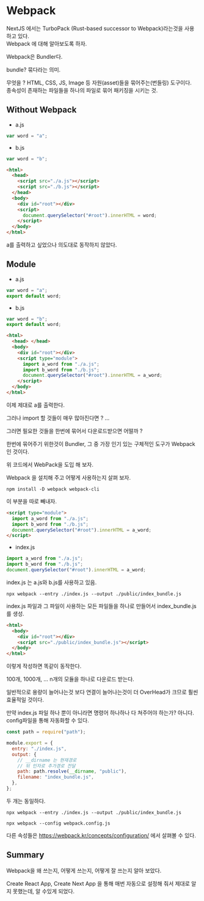 # Webpack

NextJS 에서는 TurboPack (Rust-based successor to Webpack)라는것을 사용하고 있다.  
Webpack 에 대해 알아보도록 하자.

Webpack은 Bundler다.

bundle? 묶다라는 의미.

무엇을 ? HTML, CSS, JS, Image 등 자원(asset)들을 묶어주는(번들링) 도구이다.  
종속성이 존재하는 파일들을 하나의 파일로 묶어 패키징을 시키는 것.

## Without Webpack

- a.js

```javascript
var word = "a";
```

- b.js

```javascript
var word = "b";
```

```html
<html>
  <head>
    <script src="./a.js"></script>
    <script src="./b.js"></script>
  </head>
  <body>
    <div id="root"></div>
    <script>
      document.querySelector("#root").innerHTML = word;
    </script>
  </body>
</html>
```

a를 출력하고 싶었으나 의도대로 동작하지 않았다.

## Module

- a.js

```javascript
var word = "a";
export default word;
```

- b.js

```javascript
var word = "b";
export default word;
```

```html
<html>
  <head> </head>
  <body>
    <div id="root"></div>
    <script type="module">
      import a_word from "./a.js";
      import b_word from "./b.js";
      document.querySelector("#root").innerHTML = a_word;
    </script>
  </body>
</html>
```

이제 제대로 a를 출력한다.

그러나 import 할 것들이 매우 많아진다면 ? ...

그러면 필요한 것들을 한번에 묶어서 다운로드받으면 어떨까 ?

한번에 묶어주기 위한것이 Bundler, 그 중 가장 인기 있는 구체적인 도구가 Webpack인 것이다.

위 코드에서 WebPack을 도입 해 보자.

Webpack 을 설치해 주고 어떻게 사용하는지 살펴 보자.

```
npm install -D webpack webpack-cli
```

이 부분을 따로 빼내자.

```html
<script type="module">
  import a_word from "./a.js";
  import b_word from "./b.js";
  document.querySelector("#root").innerHTML = a_word;
</script>
```

- index.js

```javascript
import a_word from "./a.js";
import b_word from "./b.js";
document.querySelector("#root").innerHTML = a_word;
```

index.js 는 a.js와 b.js를 사용하고 있음.

```
npx webpack --entry ./index.js --output ./public/index_bundle.js
```

index.js 파일과 그 파일이 사용하는 모든 파일들을 하나로 만들어서 index_bundle.js를 생성.

```html
<html>
  <body>
    <div id="root"></div>
    <script src="./public/index_bundle.js"></script>
  </body>
</html>
```

이렇게 작성하면 똑같이 동작한다.

100개, 1000개, ... n개의 모듈을 하나로 다운로드 받는다.

일반적으로 용량이 늘어나는것 보다 연결이 늘어나는것이 더 OverHead가 크므로 훨씬 효율적일 것이다.

만약 index.js 파일 하나 뿐이 아니라면 명령어 하나하나 다 쳐주어야 하는가? 아니다.  
config파일을 통해 자동화할 수 있다.

```javascript
const path = require("path");

module.export = {
  entry: "./index.js",
  output: {
    // __dirname 는 현재경로
    // 뒤 인자로 추가경로 전달
    path: path.resolve(__dirname, "public"),
    filename: "index_bundle.js",
  },
};
```

두 개는 동일하다.

```
npx webpack --entry ./index.js --output ./public/index_bundle.js

npx webpack --config webpack.config.js
```

다른 속성들은 https://webpack.kr/concepts/configuration/
에서 살펴볼 수 있다.

## Summary

Webpack을 왜 쓰는지, 어떻게 쓰는지, 어떻게 잘 쓰는지 알아 보았다.

Create React App, Create Next App 을 통해 매번 자동으로 설정해 줘서 제대로 알지 못했는데, 알 수있게 되었다.
